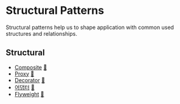 # Structural Patterns

Structural patterns help us to shape application with common used structures and
relationships.

## Structural

* [Composite](composite) [:notebook:](http://en.wikipedia.org/wiki/Composite_pattern)
* [Proxy](proxy) [:notebook:](https://en.wikipedia.org/wiki/Proxy_pattern)
* [Decorator](decorator) [:notebook:](https://en.wikipedia.org/wiki/Decorator_pattern)
* [어댑터](adapter) [:notebook:](https://en.wikipedia.org/wiki/Adapter_pattern)
* [Flyweight](flyweight) [:notebook:](https://en.wikipedia.org/wiki/Flyweight_pattern)

[//]: # (* [Binary Tree compositions]&#40;binary-tree-compositions&#41; [:notebook:]&#40;https://en.wikipedia.org/wiki/Binary_tree&#41;)
[//]: # (* [Bridge]&#40;bridge&#41; [:notebook:]&#40;https://en.wikipedia.org/wiki/Bridge_pattern&#41;)

